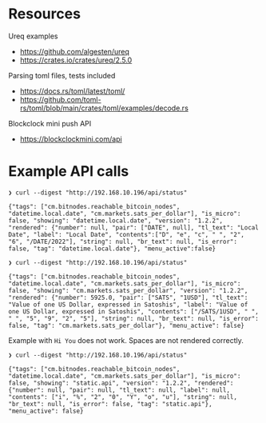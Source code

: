 # Resources
Ureq examples
- https://github.com/algesten/ureq
- https://crates.io/crates/ureq/2.5.0

Parsing toml files, tests included
- https://docs.rs/toml/latest/toml/
- https://github.com/toml-rs/toml/blob/main/crates/toml/examples/decode.rs

Blockclock mini push API
- https://blockclockmini.com/api


# Example API calls
```console
❯ curl --digest "http://192.168.10.196/api/status"  

{"tags": ["cm.bitnodes.reachable_bitcoin_nodes", "datetime.local.date", "cm.markets.sats_per_dollar"], "is_micro": false, "showing": "datetime.local.date", "version": "1.2.2", "rendered": {"number": null, "pair": ["DATE", null], "tl_text": "Local Date", "label": "Local Date", "contents":["D", "e", "c", " ", "2", "6", "/DATE/2022"], "string": null, "br_text": null, "is_error": false, "tag": "datetime.local.date"}, "menu_active":false}
```

```console
❯ curl --digest "http://192.168.10.196/api/status"

{"tags": ["cm.bitnodes.reachable_bitcoin_nodes", "datetime.local.date", "cm.markets.sats_per_dollar"], "is_micro": false, "showing": "cm.markets.sats_per_dollar", "version": "1.2.2", "rendered": {"number": 5925.0, "pair": ["SATS", "1USD"], "tl_text": "Value of one US Dollar, expressed in Satoshis", "label": "Value of one US Dollar, expressed in Satoshis", "contents": ["/SATS/1USD", " ", " ", "5", "9", "2", "5"], "string": null, "br_text": null, "is_error": false, "tag": "cm.markets.sats_per_dollar"}, "menu_active": false}

```
Example with `Hi You` does not work. Spaces are not rendered correctly.
```console
❯ curl --digest "http://192.168.10.196/api/status"

{"tags": ["cm.bitnodes.reachable_bitcoin_nodes", "datetime.local.date", "cm.markets.sats_per_dollar"], "is_micro": false, "showing": "static.api", "version": "1.2.2", "rendered": {"number": null, "pair": null, "tl_text": null, "label": null, "contents": ["i", "%", "2", "0", "Y", "o", "u"], "string": null, "br_text": null, "is_error": false, "tag": "static.api"}, "menu_active": false}
```
